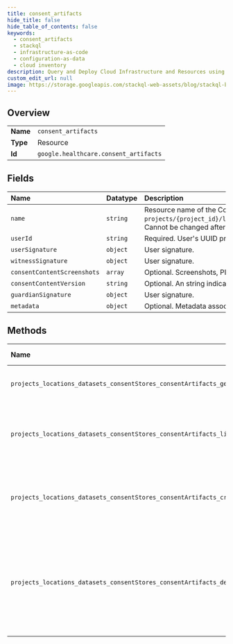 ```yaml
---
title: consent_artifacts
hide_title: false
hide_table_of_contents: false
keywords:
  - consent_artifacts
  - stackql
  - infrastructure-as-code
  - configuration-as-data
  - cloud inventory
description: Query and Deploy Cloud Infrastructure and Resources using SQL
custom_edit_url: null
image: https://storage.googleapis.com/stackql-web-assets/blog/stackql-blog-post-featured-image.png
---
```

  
    

## Overview
<table><tbody>
<tr><td><b>Name</b></td><td><code>consent_artifacts</code></td></tr>
<tr><td><b>Type</b></td><td>Resource</td></tr>
<tr><td><b>Id</b></td><td><code>google.healthcare.consent_artifacts</code></td></tr>
</tbody></table>

## Fields
| Name | Datatype | Description |
|:-----|:---------|:------------|
| `name` | `string` | Resource name of the Consent artifact, of the form `projects/{project_id}/locations/{location_id}/datasets/{dataset_id}/consentStores/{consent_store_id}/consentArtifacts/{consent_artifact_id}`. Cannot be changed after creation. |
| `userId` | `string` | Required. User's UUID provided by the client. |
| `userSignature` | `object` | User signature. |
| `witnessSignature` | `object` | User signature. |
| `consentContentScreenshots` | `array` | Optional. Screenshots, PDFs, or other binary information documenting the user's consent. |
| `consentContentVersion` | `string` | Optional. An string indicating the version of the consent information shown to the user. |
| `guardianSignature` | `object` | User signature. |
| `metadata` | `object` | Optional. Metadata associated with the Consent artifact. For example, the consent locale or user agent version. |
## Methods
| Name | Accessible by | Required Params | Description |
|:-----|:--------------|:----------------|:------------|
| `projects_locations_datasets_consentStores_consentArtifacts_get` | `SELECT` | `name` | Gets the specified Consent artifact. |
| `projects_locations_datasets_consentStores_consentArtifacts_list` | `SELECT` | `parent` | Lists the Consent artifacts in the specified consent store. |
| `projects_locations_datasets_consentStores_consentArtifacts_create` | `INSERT` | `parent` | Creates a new Consent artifact in the parent consent store. |
| `projects_locations_datasets_consentStores_consentArtifacts_delete` | `DELETE` | `name` | Deletes the specified Consent artifact. Fails if the artifact is referenced by the latest revision of any Consent. |
